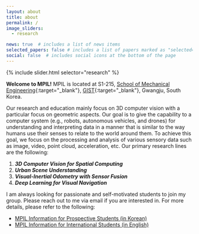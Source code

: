 ```yaml
---
layout: about
title: about
permalink: /
image_sliders:
  - research

news: true  # includes a list of news items
selected_papers: false # includes a list of papers marked as "selected={true}"
social: false  # includes social icons at the bottom of the page
---
```


{% include slider.html selector="research" %}

**Welcome to MPIL!** MPIL is located at S1-215, [School of Mechanical Engineering](https://me.gist.ac.kr){:target="\_blank"}, [GIST](https://www.gist.ac.kr/){:target="\_blank"}, Gwangju, South Korea.


Our research and education mainly focus on 3D computer vision with a particular focus on geometric aspects.
Our goal is to give the capability to a computer system (e.g., robots, autonomous vehicles, and drones) for understanding and interpreting data in a manner that is similar to the way humans use their senses to relate to the world around them.
To achieve this goal, we focus on the processing and analysis of various sensory data such as image, video, point cloud, acceleration, etc.
Our primary research lines are the following:
1. ***3D Computer Vision for Spatial Computing***
2. ***Urban Scene Understanding***
3. ***Visual-Inertial Odometry with Sensor Fusion***
4. ***Deep Learning for Visual Navigation***


I am always looking for passionate and self-motivated students to join my group.
Please reach out to me via email if you are interested in.
For more details, please refer to the following: <br/>
- [MPIL Information for Prospective Students (in Korean)](blog/2023/mpil-info-kor/)
- [MPIL Information for International Students (in English)](blog/2023/mpil-info-eng/)

<!-- - open positions ([한국어](blog/2023/open-positions-kor/), [English](blog/2023/open-positions-eng/)) -->
<!-- - research statement ([English](blog/2021/research-eng/)) -->